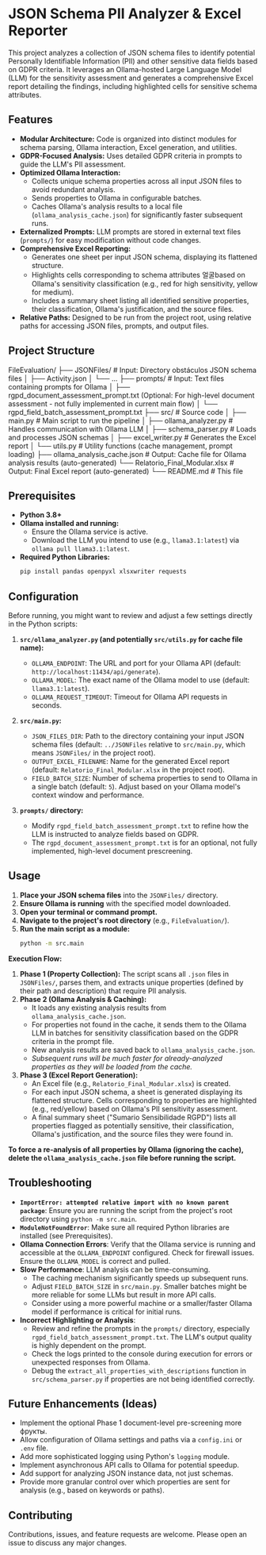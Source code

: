 # JSON Schema PII Analyzer & Excel Reporter

This project analyzes a collection of JSON schema files to identify potential Personally Identifiable Information (PII) and other sensitive data fields based on GDPR criteria. It leverages an Ollama-hosted Large Language Model (LLM) for the sensitivity assessment and generates a comprehensive Excel report detailing the findings, including highlighted cells for sensitive schema attributes.

## Features

*   **Modular Architecture:** Code is organized into distinct modules for schema parsing, Ollama interaction, Excel generation, and utilities.
*   **GDPR-Focused Analysis:** Uses detailed GDPR criteria in prompts to guide the LLM's PII assessment.
*   **Optimized Ollama Interaction:**
    *   Collects unique schema properties across all input JSON files to avoid redundant analysis.
    *   Sends properties to Ollama in configurable batches.
    *   Caches Ollama's analysis results to a local file (`ollama_analysis_cache.json`) for significantly faster subsequent runs.
*   **Externalized Prompts:** LLM prompts are stored in external text files (`prompts/`) for easy modification without code changes.
*   **Comprehensive Excel Reporting:**
    *   Generates one sheet per input JSON schema, displaying its flattened structure.
    *   Highlights cells corresponding to schema attributes 얼굴based on Ollama's sensitivity classification (e.g., red for high sensitivity, yellow for medium).
    *   Includes a summary sheet listing all identified sensitive properties, their classification, Ollama's justification, and the source files.
*   **Relative Paths:** Designed to be run from the project root, using relative paths for accessing JSON files, prompts, and output files.

## Project Structure
FileEvaluation/
├── JSONFiles/ # Input: Directory obstáculos JSON schema files
│ ├── Activity.json
│ └── ...
├── prompts/ # Input: Text files containing prompts for Ollama
│ ├── rgpd_document_assessment_prompt.txt (Optional: For high-level document assessment - not fully implemented in current main flow)
│ └── rgpd_field_batch_assessment_prompt.txt
├── src/ # Source code
│ ├── main.py # Main script to run the pipeline
│ ├── ollama_analyzer.py # Handles communication with Ollama LLM
│ ├── schema_parser.py # Loads and processes JSON schemas
│ ├── excel_writer.py # Generates the Excel report
│ └── utils.py # Utility functions (cache management, prompt loading)
├── ollama_analysis_cache.json # Output: Cache file for Ollama analysis results (auto-generated)
└── Relatorio_Final_Modular.xlsx # Output: Final Excel report (auto-generated)
└── README.md # This file

## Prerequisites

*   **Python 3.8+**
*   **Ollama installed and running:**
    *   Ensure the Ollama service is active.
    *   Download the LLM you intend to use (e.g., `llama3.1:latest`) via `ollama pull llama3.1:latest`.
*   **Required Python Libraries:**
    ```bash
    pip install pandas openpyxl xlsxwriter requests
    ```

## Configuration

Before running, you might want to review and adjust a few settings directly in the Python scripts:

1.  **`src/ollama_analyzer.py` (and potentially `src/utils.py` for cache file name):**
    *   `OLLAMA_ENDPOINT`: The URL and port for your Ollama API (default: `http://localhost:11434/api/generate`).
    *   `OLLAMA_MODEL`: The exact name of the Ollama model to use (default: `llama3.1:latest`).
    *   `OLLAMA_REQUEST_TIMEOUT`: Timeout for Ollama API requests in seconds.

2.  **`src/main.py`:**
    *   `JSON_FILES_DIR`: Path to the directory containing your input JSON schema files (default: `../JSONFiles` relative to `src/main.py`, which means `JSONFiles/` in the project root).
    *   `OUTPUT_EXCEL_FILENAME`: Name for the generated Excel report (default: `Relatorio_Final_Modular.xlsx` in the project root).
    *   `FIELD_BATCH_SIZE`: Number of schema properties to send to Ollama in a single batch (default: `5`). Adjust based on your Ollama model's context window and performance.

3.  **`prompts/` directory:**
    *   Modify `rgpd_field_batch_assessment_prompt.txt` to refine how the LLM is instructed to analyze fields based on GDPR.
    *   The `rgpd_document_assessment_prompt.txt` is for an optional, not fully implemented, high-level document prescreening.

## Usage

1.  **Place your JSON schema files** into the `JSONFiles/` directory.
2.  **Ensure Ollama is running** with the specified model downloaded.
3.  **Open your terminal or command prompt.**
4.  **Navigate to the project's root directory** (e.g., `FileEvaluation/`).
5.  **Run the main script as a module:**
    ```bash
    python -m src.main
    ```

**Execution Flow:**

1.  **Phase 1 (Property Collection):** The script scans all `.json` files in `JSONFiles/`, parses them, and extracts unique properties (defined by their path and description) that require PII analysis.
2.  **Phase 2 (Ollama Analysis & Caching):**
    *   It loads any existing analysis results from `ollama_analysis_cache.json`.
    *   For properties not found in the cache, it sends them to the Ollama LLM in batches for sensitivity classification based on the GDPR criteria in the prompt file.
    *   New analysis results are saved back to `ollama_analysis_cache.json`.
    *   *Subsequent runs will be much faster for already-analyzed properties as they will be loaded from the cache.*
3.  **Phase 3 (Excel Report Generation):**
    *   An Excel file (e.g., `Relatorio_Final_Modular.xlsx`) is created.
    *   For each input JSON schema, a sheet is generated displaying its flattened structure. Cells corresponding to properties are highlighted (e.g., red/yellow) based on Ollama's PII sensitivity assessment.
    *   A final summary sheet ("Sumario Sensibilidade RGPD") lists all properties flagged as potentially sensitive, their classification, Ollama's justification, and the source files they were found in.

**To force a re-analysis of all properties by Ollama (ignoring the cache), delete the `ollama_analysis_cache.json` file before running the script.**

## Troubleshooting

*   **`ImportError: attempted relative import with no known parent package`**: Ensure you are running the script from the project's root directory using `python -m src.main`.
*   **`ModuleNotFoundError`**: Make sure all required Python libraries are installed (see Prerequisites).
*   **Ollama Connection Errors**: Verify that the Ollama service is running and accessible at the `OLLAMA_ENDPOINT` configured. Check for firewall issues. Ensure the `OLLAMA_MODEL` is correct and pulled.
*   **Slow Performance**: LLM analysis can be time-consuming.
    *   The caching mechanism significantly speeds up subsequent runs.
    *   Adjust `FIELD_BATCH_SIZE` in `src/main.py`. Smaller batches might be more reliable for some LLMs but result in more API calls.
    *   Consider using a more powerful machine or a smaller/faster Ollama model if performance is critical for initial runs.
*   **Incorrect Highlighting or Analysis**:
    *   Review and refine the prompts in the `prompts/` directory, especially `rgpd_field_batch_assessment_prompt.txt`. The LLM's output quality is highly dependent on the prompt.
    *   Check the logs printed to the console during execution for errors or unexpected responses from Ollama.
    *   Debug the `extract_all_properties_with_descriptions` function in `src/schema_parser.py` if properties are not being identified correctly.

## Future Enhancements (Ideas)

*   Implement the optional Phase 1 document-level pre-screening more фрукты.
*   Allow configuration of Ollama settings and paths via a `config.ini` or `.env` file.
*   Add more sophisticated logging using Python's `logging` module.
*   Implement asynchronous API calls to Ollama for potential speedup.
*   Add support for analyzing JSON instance data, not just schemas.
*   Provide more granular control over which properties are sent for analysis (e.g., based on keywords or paths).

## Contributing

Contributions, issues, and feature requests are welcome. Please open an issue to discuss any major changes.
